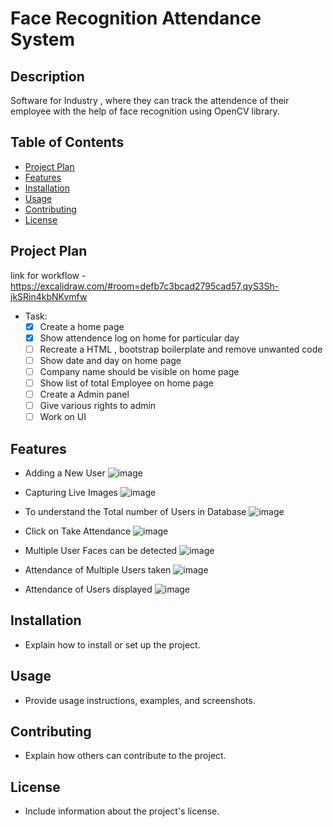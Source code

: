 
# Face Recognition Attendance System 

## Description
Software for Industry , where they can track the attendence of their employee with the help of face recognition using OpenCV library.

## Table of Contents
- [Project Plan](#project-plan)
- [Features](#features)
- [Installation](#installation)
- [Usage](#usage)
- [Contributing](#contributing)
- [License](#license)

## Project Plan
link for workflow - https://excalidraw.com/#room=defb7c3bcad2795cad57,qyS3Sh-jkSRin4kbNKvmfw
- Task:
  - [x] Create a home page
  - [x] Show attendence log on home for particular day
  - [ ] Recreate a HTML , bootstrap boilerplate and remove unwanted code
  - [ ] Show date and day on home page
  - [ ] Company name should be visible on home page
  - [ ] Show list of total Employee on home page
  - [ ] Create a Admin panel
  - [ ] Give various rights to admin 
  - [ ] Work on UI

## Features
- Adding a New User
![image](https://github.com/Chirag9221/Face-Recognition-Attendance-System/assets/93569366/4b6b6a6f-8c3c-46c4-86cf-a3a4f5dc8282)

-	Capturing Live Images
![image](https://github.com/Chirag9221/Face-Recognition-Attendance-System/assets/93569366/0c8be398-2342-43a0-a43a-918f0bdc9130)


-	To understand the Total number of Users in Database
![image](https://github.com/Chirag9221/Face-Recognition-Attendance-System/assets/93569366/2ebb0a68-09b5-478a-be46-e2a0a1216599)

-	Click on Take Attendance 
![image](https://github.com/Chirag9221/Face-Recognition-Attendance-System/assets/93569366/6056d004-1386-42ab-a5c1-ed547e3675c2)

-	Multiple User Faces can be detected
![image](https://github.com/Chirag9221/Face-Recognition-Attendance-System/assets/93569366/5cac87bb-4b98-4b79-ba4d-4fee93a5b795)

-	Attendance of Multiple Users taken
 ![image](https://github.com/Chirag9221/Face-Recognition-Attendance-System/assets/93569366/fc0e5772-e7c1-424e-9ae3-0bfe4692ff62)

-	Attendance of Users displayed
 ![image](https://github.com/Chirag9221/Face-Recognition-Attendance-System/assets/93569366/638a0dae-1567-4037-84b6-b15e952d316d)

## Installation
- Explain how to install or set up the project.

## Usage
- Provide usage instructions, examples, and screenshots.

## Contributing
- Explain how others can contribute to the project.

## License
- Include information about the project's license.

